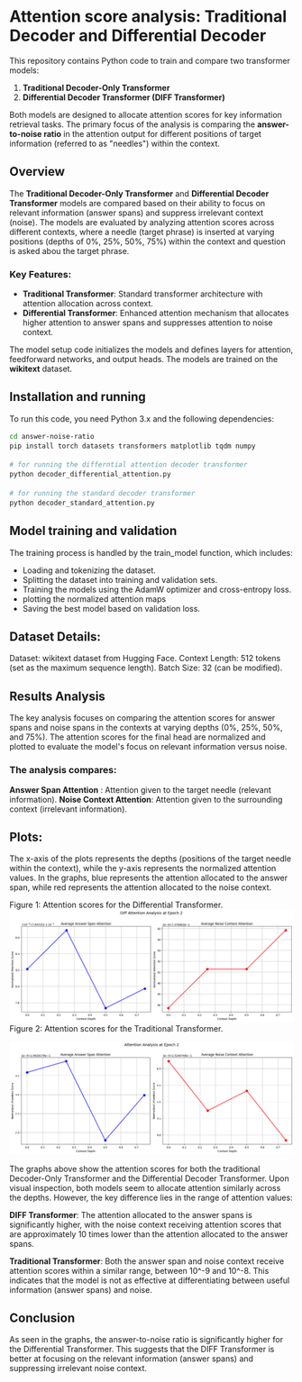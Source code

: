 # Attention score analysis: Traditional Decoder and Differential Decoder

This repository contains Python code to train and compare two transformer models:
1. **Traditional Decoder-Only Transformer**
2. **Differential Decoder Transformer (DIFF Transformer)**

Both models are designed to allocate attention scores for key information retrieval tasks. The primary focus of the analysis is comparing the **answer-to-noise ratio** in the attention output for different positions of target information (referred to as "needles") within the context.

## Overview

The **Traditional Decoder-Only Transformer** and **Differential Decoder Transformer** models are compared based on their ability to focus on relevant information (answer spans) and suppress irrelevant context (noise). The models are evaluated by analyzing attention scores across different contexts, where a needle (target phrase) is inserted at varying positions (depths of 0%, 25%, 50%, 75%) within the context and question is asked abou the target phrase.

### Key Features:
- **Traditional Transformer**: Standard transformer architecture with attention allocation across context.
- **Differential Transformer**: Enhanced attention mechanism that allocates higher attention to answer spans and suppresses attention to noise context.

The model setup code initializes the models and defines layers for attention, feedforward networks, and output heads. The models are trained on the **wikitext** dataset.

## Installation and running

To run this code, you need Python 3.x and the following dependencies:

```bash
cd answer-noise-ratio
pip install torch datasets transformers matplotlib tqdm numpy

# for running the differntial attention decoder transformer
python decoder_differential_attention.py

# for running the standard decoder transformer
python decoder_standard_attention.py
```



## Model training and validation

The training process is handled by the train_model function, which includes:

- Loading and tokenizing the dataset.
- Splitting the dataset into training and validation sets.
- Training the models using the AdamW optimizer and cross-entropy loss.
- plotting the normalized attention maps
- Saving the best model based on validation loss.

## Dataset Details:
Dataset: wikitext dataset from Hugging Face.
Context Length: 512 tokens (set as the maximum sequence length).
Batch Size: 32 (can be modified).

## Results Analysis
The key analysis focuses on comparing the attention scores for answer spans and noise spans in the contexts at varying depths (0%, 25%, 50%, and 75%). The attention scores for the final head are normalized and plotted to evaluate the model's focus on relevant information versus noise.

### The analysis compares:

**Answer Span Attention** : Attention given to the target needle (relevant information).
**Noise Context Attention**: Attention given to the surrounding context (irrelevant information).

## Plots:
The x-axis of the plots represents the depths (positions of the target needle within the context), while the y-axis represents the normalized attention values. In the graphs, blue represents the attention allocated to the answer span, while red represents the attention allocated to the noise context.

Figure 1: Attention scores for the Differential Transformer.
![answer-noise-attention-scores-diff-transformer.png](answer-to-noise-ratio-diff-transformer.png)
Figure 2: Attention scores for the Traditional Transformer.

![answer-noise-attention-scores-traditional-transformer.png](answer-to-noise-ratio-trad-transformer.png)



The graphs above show the attention scores for both the traditional Decoder-Only Transformer and the Differential Decoder Transformer. Upon visual inspection, both models seem to allocate attention similarly across the depths. However, the key difference lies in the range of attention values:

**DIFF Transformer**: The attention allocated to the answer spans is significantly higher, with the noise context receiving attention scores that are approximately 10 times lower than the attention allocated to the answer spans.

**Traditional Transformer**: Both the answer span and noise context receive attention scores within a similar range, between 10^-9 and 10^-8. This indicates that the model is not as effective at differentiating between useful information (answer spans) and noise.

## Conclusion
As seen in the graphs, the answer-to-noise ratio is significantly higher for the Differential Transformer. This suggests that the DIFF Transformer is better at focusing on the relevant information (answer spans) and suppressing irrelevant noise context.





